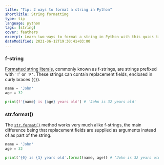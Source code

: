 ```yaml
---
title: "Tip: 2 ways to format a string in Python"
shortTitle: String formatting
type: tip
language: python
tags: [string]
cover: feathers
excerpt: Learn two ways to format a string in Python with this quick tip.
dateModified: 2021-06-12T19:30:41+03:00
---
```


### f-string

[Formatted string literals](https://docs.python.org/3/reference/lexical_analysis.html?highlight=lexical%20analysis#formatted-string-literals), commonly known as f-strings, are strings prefixed with `'f`' or `'F'`. These strings can contain replacement fields, enclosed in curly braces (`{}`).

```py
name = 'John'
age = 32

print(f'{name} is {age} years old') # 'John is 32 years old'
```

### str.format()

The [`str.format()`](https://docs.python.org/3/library/stdtypes.html?highlight=str%20format#str.format) method works very much alike f-strings, the main difference being that replacement fields are supplied as arguments instead of as part of the string.

```py
name = 'John'
age = 32

print('{0} is {1} years old'.format(name, age)) # 'John is 32 years old'
```
